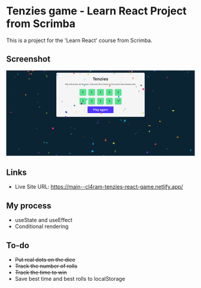 # Tenzies game - Learn React Project from Scrimba

This is a project for the 'Learn React' course from Scrimba.

## Screenshot

![](./screenshot.png)

## Links

- Live Site URL: https://main--cl4ram-tenzies-react-game.netlify.app/

## My process

- useState and useEffect
- Conditional rendering

## To-do

- ~~Put real dots on the dice~~
- ~~Track the number of rolls~~
- ~~Track the time to win~~
- Save best time and best rolls to localStorage
